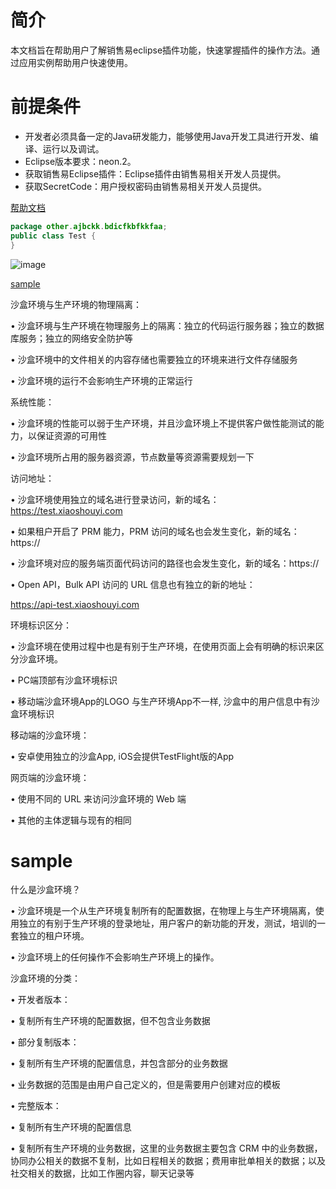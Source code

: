 # 简介
本文档旨在帮助用户了解销售易eclipse插件功能，快速掌握插件的操作方法。通过应用实例帮助用户快速使用。
# 前提条件
- 开发者必须具备一定的Java研发能力，能够使用Java开发工具进行开发、编译、运行以及调试。
- Eclipse版本要求：neon.2。
- 获取销售易Eclipse插件：Eclipse插件由销售易相关开发人员提供。
- 获取SecretCode：用户授权密码由销售易相关开发人员提供。

[帮助文档](https://crm.xiaoshouyi.com/doc/document/index.html)

```java
package other.ajbckk.bdicfkbfkkfaa;
public class Test {
}
```
![image](https://user-images.githubusercontent.com/24582613/40411769-f0ab8790-5ea3-11e8-8a39-306c43de97d8.png)

[sample](#sample)


沙盒环境与生产环境的物理隔离：

• 沙盒环境与生产环境在物理服务上的隔离：独立的代码运行服务器；独立的数据库服务；独立的网络安全防护等

• 沙盒环境中的文件相关的内容存储也需要独立的环境来进行文件存储服务

• 沙盒环境的运行不会影响生产环境的正常运行



系统性能：

• 沙盒环境的性能可以弱于生产环境，并且沙盒环境上不提供客户做性能测试的能力，以保证资源的可用性

• 沙盒环境所占用的服务器资源，节点数量等资源需要规划一下



访问地址：

• 沙盒环境使用独立的域名进行登录访问，新的域名：https://test.xiaoshouyi.com

• 如果租户开启了 PRM 能力，PRM 访问的域名也会发生变化，新的域名：https://

• 沙盒环境对应的服务端页面代码访问的路径也会发生变化，新的域名：https://

• Open API，Bulk API 访问的 URL 信息也有独立的新的地址：

   https://api-test.xiaoshouyi.com



环境标识区分：

• 沙盒环境在使用过程中也是有别于生产环境，在使用页面上会有明确的标识来区分沙盒环境。

• PC端顶部有沙盒环境标识

• 移动端沙盒环境App的LOGO 与生产环境App不一样, 沙盒中的用户信息中有沙盒环境标识





移动端的沙盒环境：

• 安卓使用独立的沙盒App, iOS会提供TestFlight版的App

网页端的沙盒环境：

• 使用不同的 URL 来访问沙盒环境的 Web 端

• 其他的主体逻辑与现有的相同




# sample
什么是沙盒环境？

• 沙盒环境是一个从生产环境复制所有的配置数据，在物理上与生产环境隔离，使用独立的有别于生产环境的登录地址，用户客户的新功能的开发，测试，培训的一套独立的租户环境。

• 沙盒环境上的任何操作不会影响生产环境上的操作。





沙盒环境的分类：

• 开发者版本：

  • 复制所有生产环境的配置数据，但不包含业务数据



• 部分复制版本：

  • 复制所有生产环境的配置信息，并包含部分的业务数据

  • 业务数据的范围是由用户自己定义的，但是需要用户创建对应的模板



• 完整版本：

  • 复制所有生产环境的配置信息

  • 复制所有生产环境的业务数据，这里的业务数据主要包含 CRM 中的业务数据，协同办公相关的数据不复制，比如日程相关的数据；费用审批单相关的数据；以及社交相关的数据，比如工作圈内容，聊天记录等
